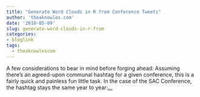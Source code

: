 ```yaml
---
title: "Generate Word Clouds in R from Conference Tweets"
author: 'theaknowles.com'
date: '2018-05-09'
slug: generate-word-clouds-in-r-from
categories:
- bloglink
tags:
  - theaknowlescom
---
```


A few considerations to bear in mind before forging ahead: Assuming there’s an agreed-upon communal hashtag for a given conference, this is a fairly quick and painless fun little task. In the case of the SAC Conference, the hashtag stays the same year to year:[... <i class="fas fa-external-link-alt"></i>](http://theaknowles.com/post/conference-twitter-hashtag-wordclouds/)

